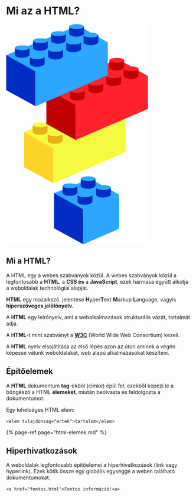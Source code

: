 # Mi az a HTML?

![](../.gitbook/assets/lego-block-art-hi.png)

## Mi a HTML?

A HTML egy a webes szabványok közül. A webes szabványok közül a legfontosabb a **HTML**, a **CSS és** a **JavaScript**, ezek hármasa együtt alkotja a weboldalak technológiai alapját.

**HTML** egy mozaikszó, jelentése **H**yper**T**ext **M**arkup **L**anguage, vagyis **hiperszöveges jelölőnyelv.**

A **HTML** egy leírónyelv, ami a webalkalmazások strukturális vázát, tartalmát adja.

A **HTML**-t mint szabványt a [**W3C**](https://hu.wikipedia.org/wiki/W3C) \(World Wide Web Consortium\) kezeli.

A **HTML** nyelv elsajátítása az első lépés azon az úton aminek a végén képessé válunk weboldalakat, web alapú alkalmazásokat készíteni.

## Építőelemek

A **HTML** dokumentum **tag**-ekből \(címke\) épül fel, ezekből képezi le a böngésző a HTML **elemeket**, miután beolvasta és feldolgozta a dokumentumot.

Egy lehetséges HTML elem:

```markup
<elem tulajdonsag="ertek">tartalom</elem>
```

{% page-ref page="html-elemek.md" %}

## **Hiperhivatkozások**

A weboldalak legfontosabb építőelemei a hiperhivatkozások \(link vagy hyperlink\). Ezek kötik össze egy globális egységgé a weben található dokumentumokat.

```markup
<a href="fontos.html">Fontos információ!<a>
```

